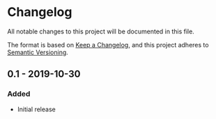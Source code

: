# Changelog
All notable changes to this project will be documented in this file.

The format is based on [Keep a Changelog](https://keepachangelog.com/en/1.0.0/),
and this project adheres to [Semantic Versioning](https://semver.org/spec/v2.0.0.html).

## 0.1 - 2019-10-30
### Added
- Initial release

[Unreleased]: https://github.com/Matoking/nanolib/compare/0.1...HEAD
